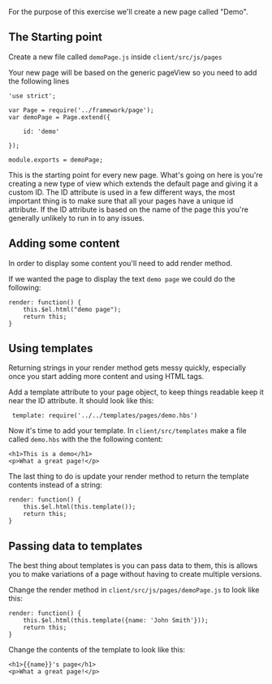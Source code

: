 For the purpose of this exercise we'll create a new page called "Demo".

## The Starting point

Create a new file called `demoPage.js` inside `client/src/js/pages`

Your new page will be based on the generic pageView so you need to add the following lines

    'use strict';

    var Page = require('../framework/page');
    var demoPage = Page.extend({

        id: 'demo'

    });

    module.exports = demoPage;

This is the starting point for every new page. What's going on here is you're creating a new type of view which extends the default page and giving it a custom ID. The ID attribute is used in a few different ways, the most important thing is to make sure that all your pages have a unique id attribute. If the ID attribute is based on the name of the page this you're generally unlikely to run in to any issues.

## Adding some content

In order to display some content you'll need to add render method.

If we wanted the page to display the text `demo page` we could do the following:

    render: function() {
        this.$el.html("demo page");
        return this;
    }

## Using templates

Returning strings in your render method gets messy quickly, especially once you start adding more content and using HTML tags.

Add a template attribute to your page object, to keep things readable keep it near the ID attribute. It should look like this:

     template: require('../../templates/pages/demo.hbs')

Now it's time to add your template. In `client/src/templates` make a file called `demo.hbs` with the the following content:

    <h1>This is a demo</h1>
    <p>What a great page!</p>

The last thing to do is update your render method to return the template contents instead of a string:

    render: function() {
        this.$el.html(this.template());
        return this;
    }

## Passing data to templates

The best thing about templates is you can pass data to them, this is allows you to make variations of a page without having to create multiple versions.

Change the render method in `client/src/js/pages/demoPage.js` to look like this:

    render: function() {
        this.$el.html(this.template({name: 'John Smith'}));
        return this;
    }

Change the contents of the template to look like this:

    <h1>{{name}}'s page</h1>
    <p>What a great page!</p>




